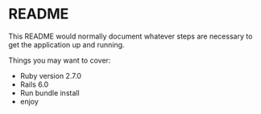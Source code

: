 # README

This README would normally document whatever steps are necessary to get the
application up and running.

Things you may want to cover:

* Ruby version 2.7.0
* Rails 6.0
* Run bundle install
* enjoy 
